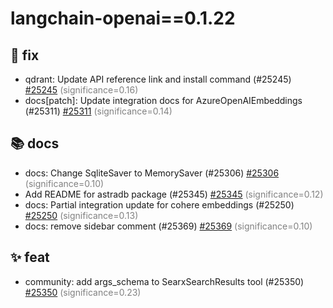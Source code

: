# langchain-openai==0.1.22
## 🐛 fix
- qdrant: Update API reference link and install command (#25245) [#25245](https://github.com/langchain-ai/langchain/pull/25245) <span style='color:grey;'>(significance=0.16)</span>
- docs[patch]: Update integration docs for AzureOpenAIEmbeddings (#25311) [#25311](https://github.com/langchain-ai/langchain/pull/25311) <span style='color:grey;'>(significance=0.14)</span>
## 📚 docs
- docs: Change SqliteSaver to MemorySaver (#25306) [#25306](https://github.com/langchain-ai/langchain/pull/25306) <span style='color:grey;'>(significance=0.10)</span>
- Add README for astradb package (#25345) [#25345](https://github.com/langchain-ai/langchain/pull/25345) <span style='color:grey;'>(significance=0.12)</span>
- docs: Partial integration update for cohere embeddings (#25250) [#25250](https://github.com/langchain-ai/langchain/pull/25250) <span style='color:grey;'>(significance=0.13)</span>
- docs: remove sidebar comment (#25369) [#25369](https://github.com/langchain-ai/langchain/pull/25369) <span style='color:grey;'>(significance=0.10)</span>
## ✨ feat
- community: add args_schema to SearxSearchResults tool (#25350) [#25350](https://github.com/langchain-ai/langchain/pull/25350) <span style='color:grey;'>(significance=0.23)</span>
